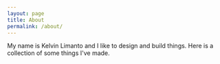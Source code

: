 ```yaml
---
layout: page
title: About
permalink: /about/
---
```


My name is Kelvin Limanto and I like to design and build things. Here is a collection of some things I've made.


[jekyll-organization]: https://github.com/jekyll
